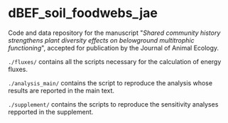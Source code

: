 # dBEF_soil_foodwebs_jae

Code and data repository for the manuscript "*Shared community history strengthens plant diversity effects on belowground multitrophic functioning*", accepted for publication by the Journal of Animal Ecology.

`./fluxes/` contains all the scripts necessary
for the calculation of energy fluxes.

`./analysis_main/` contains the script to reproduce the analysis whose results are reported in the main text.

`./supplement/` contains the scripts to reproduce the sensitivity analyses repported in the supplement.
